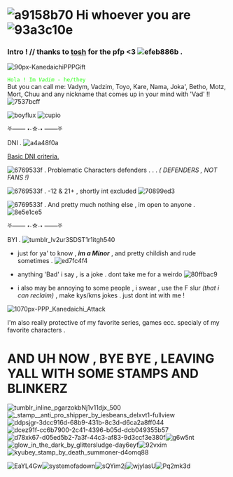 
# ![a9158b70](https://github.com/VadymxArsioxska/VadymxArsioxska/assets/149905550/9f282ecc-23cb-4847-82d2-622140b8c579) Hi whoever you are ![93a3c10e](https://github.com/VadymxArsioxska/VadymxArsioxska/assets/149905550/8b4e6766-ba80-4813-9985-4d16c1c25cf5)

### Intro ! // thanks to [tosh](https://github.com/VampToshikazu) for the pfp <3 ![efeb886b](https://github.com/VadymxArsioxska/VadymxArsioxska/assets/149905550/13adaeac-ebd9-40fe-afa5-d7e84f92591b) .

![90px-KanedaichiPPPGift](https://github.com/VadymxArsioxska/VadymxArsioxska/assets/149905550/822d563e-a24c-44dd-b5f1-cb58fb6b5e57)



<code style="color : 29FF14">Hola ! Im *Vadim* - he/they </code> But you can call me: 
Vadym, Vadzim, Toyo, Kare, Nama, Joka', Betho, Motz, Mort, Chuu and any nickname that comes up in your mind with 'Vad' !!![7537bcff](https://github.com/VadymxArsioxska/VadymxArsioxska/assets/149905550/1c39fa3a-1c73-493b-bd33-4d4285d27fbd)

![boyflux](https://files.catbox.moe/lk272i.png)
![cupio](https://files.catbox.moe/tatemb.png)

⛧─── ⋆⋅☆⋅⋆ ───⛧

DNI . ![a4a48f0a](https://github.com/VadymxArsioxska/VadymxArsioxska/assets/149905550/67c55190-fa42-4de8-ada9-382d948d07f4)

[Basic DNI criteria.](https://dni-criteria.carrd.co/)

![6769533f](https://github.com/VadymxArsioxska/VadymxArsioxska/assets/149905550/4df00ca2-4375-4a99-8031-18e0dab21339) . Problematic Characters defenders . . . *( DEFENDERS , NOT FANS !)*

![6769533f](https://github.com/VadymxArsioxska/VadymxArsioxska/assets/149905550/4df00ca2-4375-4a99-8031-18e0dab21339) . -12 & 21+ , shortly int excluded ![70899ed3](https://github.com/VadymxArsioxska/VadymxArsioxska/assets/149905550/73a9d51c-6df5-4bac-9586-65b94ab47072)


![6769533f](https://github.com/VadymxArsioxska/VadymxArsioxska/assets/149905550/4df00ca2-4375-4a99-8031-18e0dab21339) . And pretty much nothing else , im open to anyone . ![8e5e1ce5](https://github.com/VadymxArsioxska/VadymxArsioxska/assets/149905550/5f88c8dc-b4a1-4f82-aa3f-562ad378b229)

⛧─── ⋆⋅☆⋅⋆ ───⛧

BYI . ![tumblr_lv2ur3SDST1r1itgh540](https://github.com/VadymxArsioxska/VadymxArsioxska/assets/149905550/57b1b0e5-061b-43f5-bd44-0adccd218628)

+ just for ya' to know , ***im a Minor*** , and pretty childish and rude sometimes . ![ed7fc4f4](https://github.com/VadymxArsioxska/VadymxArsioxska/assets/149905550/387896e0-2487-4556-9ed2-fea74775f98c)

+ anything 'Bad' i say , is a joke . dont take me for a weirdo  ![80ffbac9](https://github.com/VadymxArsioxska/VadymxArsioxska/assets/149905550/98c0c586-fe59-4017-82b8-eaedf976d439)

+ i also may be annoying to some people , i swear , use the F slur *(that i can reclaim)* , make kys/kms jokes . just dont int with me !


![1070px-PPP_Kanedaichi_Attack](https://github.com/VadymxArsioxska/VadymxArsioxska/assets/149905550/b83270a2-0ec8-4c36-b4da-8191553f3c7f)

I'm also really protective of my favorite series, games ecc. specialy of my favorite characters .

# AND UH NOW , BYE BYE , LEAVING YALL WITH SOME STAMPS AND BLINKERZ


![tumblr_inline_pgarzokbNj1v11djx_500](https://github.com/VadymxArsioxska/VadymxArsioxska/assets/149905550/bfb3fb9b-2291-45fe-b7e5-f037b3b4295c)![_stamp__anti_pro_shipper_by_iesbeans_delxvt1-fullview](https://github.com/VadymxArsioxska/VadymxArsioxska/assets/149905550/464fc94d-b9ec-4424-b247-95ad46c9e01c)![ddpsjgr-3dcc916d-68b9-431b-8c3d-d6ca2a8ff044](https://github.com/VadymxArsioxska/VadymxArsioxska/assets/149905550/94b58984-6b67-4482-a61f-b714265a2840)![dcez91f-cc6b7900-2c41-4396-b05d-dcb049355b57](https://github.com/VadymxArsioxska/VadymxArsioxska/assets/149905550/aa8fdf3e-521f-4b65-91f2-1c172784fc85)![d78xk67-d05ed5b2-7a3f-44c3-af83-9d3ccf3e380f](https://github.com/VadymxArsioxska/VadymxArsioxska/assets/149905550/a2978ad3-716c-4852-b625-590c2e3c6229)![g6w5nt](https://github.com/VadymxArsioxska/VadymxArsioxska/assets/149905550/95cafafe-953f-43e1-aa31-0bc12defd547)![glow_in_the_dark_by_glittersludge-day6eyf](https://github.com/VadymxArsioxska/VadymxArsioxska/assets/149905550/02ee7be2-5f2d-4e09-ae55-c8c92e12dc74)![92vxim](https://github.com/VadymxArsioxska/VadymxArsioxska/assets/149905550/ac50c84e-2f26-4f58-a454-85b16023e593)![kyubey_stamp_by_death_summoner-d4omq88](https://github.com/VadymxArsioxska/VadymxArsioxska/assets/149905550/13473827-5abb-4883-b3ce-b1c78f4be7a7)

![EaYL4Gw](https://github.com/VadymxArsioxska/VadymxArsioxska/assets/149905550/f962aef2-cf9d-48dd-9bbd-505d0e8685b0)![systemofadown](https://github.com/VadymxArsioxska/VadymxArsioxska/assets/149905550/8ffdae94-7523-4263-8742-96f2e4eb4533)![sQYim2j](https://github.com/VadymxArsioxska/VadymxArsioxska/assets/149905550/d230fef4-559a-4ce8-b899-a5dd1f30299e)![wjyIasU](https://github.com/VadymxArsioxska/VadymxArsioxska/assets/149905550/6365c0c8-af66-411f-9d3d-30e4e18eb3c0)![Pq2mk3d](https://github.com/VadymxArsioxska/VadymxArsioxska/assets/149905550/692c2812-3634-417f-b3de-2f009482dc25)















 







